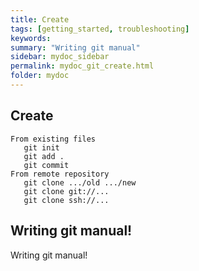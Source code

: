 ```yaml
---
title: Create
tags: [getting_started, troubleshooting]
keywords:
summary: "Writing git manual"
sidebar: mydoc_sidebar
permalink: mydoc_git_create.html
folder: mydoc
---
```



## Create
```
From existing files
   git init
   git add .
   git commit
From remote repository
   git clone .../old .../new
   git clone git://...
   git clone ssh://...
```

## Writing git manual! 
Writing git manual! 

